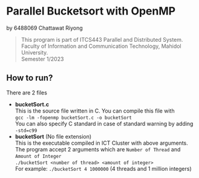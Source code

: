 # Parallel Bucketsort with OpenMP
by 6488069 Chattawat Riyong
> This program is part of ITCS443 Parallel and Distributed System.  
> Faculty of Information and Communication Technology, Mahidol University.  
> Semester 1/2023  

## How to run?
There are 2 files  
* __bucketSort.c__  
This is the source file written in C. You can compile this file with  
`gcc -lm -fopenmp bucketSort.c -o bucketSort`  
You can also specify C standard in case of standard warning by adding `-std=c99`
* __bucketSort__ (No file extension)  
This is the executable compiled in ICT Cluster with above arguments.
The program accept 2 arguments which are `Number of Thread` and `Amount of Integer`  
`./bucketSort <number of thread> <amount of integer>`  
For example: `./bucketSort 4 1000000` (4 threads and 1 million integers)